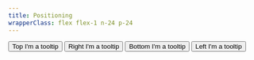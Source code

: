 ```yaml
---
title: Positioning
wrapperClass: flex flex-1 n-24 p-24
---
```


<div class="flex flex-col flex-1 items-center gap-xl">
	<button class="vv-button 
				   vv-tooltip 
				   vv-tooltip--top" type="button">Top
		<span inert role="tooltip" class="vv-tooltip__content">
			I'm a tooltip
		</span>
	</button>
	<button class="vv-button 
				   vv-tooltip 
				   vv-tooltip--right" type="button">Right
		<span inert role="tooltip" class="vv-tooltip__content">
			I'm a tooltip
		</span>
	</button>
	<button class="vv-button 
				   vv-tooltip 
				   vv-tooltip--bottom" type="button">Bottom
		<span inert role="tooltip" class="vv-tooltip__content">
			I'm a tooltip
		</span>
	</button>
	<button class="vv-button 
				   vv-tooltip 
				   vv-tooltip--left" type="button">Left
		<span inert role="tooltip" class="vv-tooltip__content">
			I'm a tooltip
		</span>
	</button>
</div>
